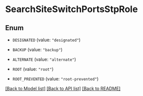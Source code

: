 # SearchSiteSwitchPortsStpRole

## Enum


* `DESIGNATED` (value: `"designated"`)

* `BACKUP` (value: `"backup"`)

* `ALTERNATE` (value: `"alternate"`)

* `ROOT` (value: `"root"`)

* `ROOT_PREVENTED` (value: `"root-prevented"`)


[[Back to Model list]](../README.md#documentation-for-models) [[Back to API list]](../README.md#documentation-for-api-endpoints) [[Back to README]](../README.md)


